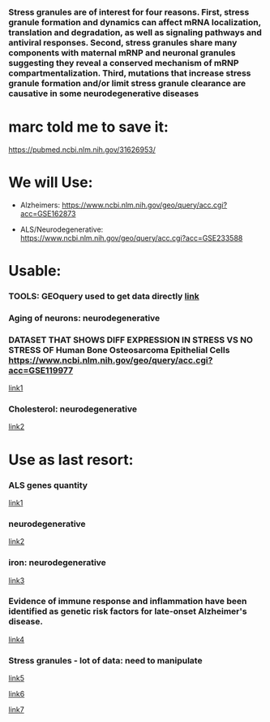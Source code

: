 ### Stress granules are of interest for four reasons. First, stress granule formation and dynamics can affect mRNA localization, translation and degradation, as well as signaling pathways and antiviral responses. Second, stress granules share many components with maternal mRNP and neuronal granules suggesting they reveal a conserved mechanism of mRNP compartmentalization. Third, mutations that increase stress granule formation and/or limit stress granule clearance are causative in some neurodegenerative diseases

# marc told me to save it:

https://pubmed.ncbi.nlm.nih.gov/31626953/


# We will Use:

- Alzheimers: https://www.ncbi.nlm.nih.gov/geo/query/acc.cgi?acc=GSE162873

- ALS/Neurodegenerative: https://www.ncbi.nlm.nih.gov/geo/query/acc.cgi?acc=GSE233588


# Usable:
### TOOLS: GEOquery used to get data directly [link](http://127.0.0.1:25471/library/GEOquery/doc/GEOquery.html) 
### Aging of neurons: neurodegenerative
### DATASET THAT SHOWS DIFF EXPRESSION IN STRESS VS NO STRESS OF Human Bone Osteosarcoma Epithelial Cells https://www.ncbi.nlm.nih.gov/geo/query/acc.cgi?acc=GSE119977

[link1](https://www.ncbi.nlm.nih.gov/geo/query/acc.cgi?acc=GSE241430)

### Cholesterol: neurodegenerative

[link2](https://www.ncbi.nlm.nih.gov/geo/query/acc.cgi?acc=GSE240960)


# Use as last resort:

### ALS genes quantity

[link1](https://www.ncbi.nlm.nih.gov/geo/query/acc.cgi?acc=GSE23429)

### neurodegenerative

[link2](https://www.ncbi.nlm.nih.gov/geo/query/acc.cgi?acc=GSE239367)



### iron: neurodegenerative

[link3](https://www.ncbi.nlm.nih.gov/geo/query/acc.cgi?acc=GSE240204)

### Evidence of immune response and inflammation have been identified as genetic risk factors for late-onset Alzheimer's disease.

[link4](https://www.ncbi.nlm.nih.gov/geo/query/acc.cgi?acc=GSE143951)

### Stress granules - lot of data: need to manipulate
 
[link5](https://www.ncbi.nlm.nih.gov/geo/query/acc.cgi?acc=GSE223295)

[link6](https://www.ncbi.nlm.nih.gov/geo/query/acc.cgi?acc=GSE227222)

[link7](https://www.ncbi.nlm.nih.gov/geo/query/acc.cgi?acc=GSE162873)
